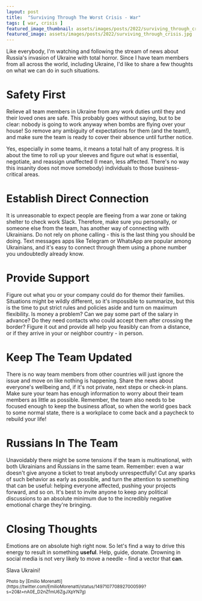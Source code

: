 ```yaml
---
layout: post
title:  "Surviving Through The Worst Crisis - War"
tags: [ war, crisis ]
featured_image_thumbnail: assets/images/posts/2022/surviving_through_crisis_thumbnail.jpg 
featured_image: assets/images/posts/2022/surviving_through_crisis.jpg
---
```

Like everybody, I'm watching and following the stream of news about Russia's invasion of Ukraine with total horror. Since I have team members from all across the world, including Ukraine, I'd like to share a few thoughts on what we can do in such situations.

<!--more-->

# Safety First

Relieve all team members in Ukraine from any work duties until they and their loved ones are safe. This probably goes without saying, but to be clear: nobody is going to work anyway when bombs are flying over your house! So remove any ambiguity of expectations for them (and the team!), and make sure the team is ready to cover their absence until further notice.

Yes, especially in some teams, it means a total halt of any progress. It is about the time to roll up your sleeves and figure out what is essential, negotiate, and reassign unaffected (I mean, less affected. There's no way this insanity does not move somebody) individuals to those business-critical areas.

# Establish Direct Connection

It is unreasonable to expect people are fleeing from a war zone or taking shelter to check work Slack. Therefore, make sure you personally, or someone else from the team, has another way of connecting with Ukrainians. Do not rely on phone calling - this is the last thing you should be doing. Text messages apps like Telegram or WhatsApp are popular among Ukrainians, and it's easy to connect through them using a phone number you undoubtedly already know.

# Provide Support

Figure out what you or your company could do for themor their families. Situations might be wildly different, so it's impossible to summarize, but this is the time to put strict rules and policies aside and turn on maximum flexibility. Is money a problem? Can we pay some part of the salary in advance? Do they need contacts who could accept them after crossing the border? Figure it out and provide all help you feasibly can from a distance, or if they arrive in your or neighbor country - in person.

# Keep The Team Updated

There is no way team members from other countries will just ignore the issue and move on like nothing is happening. Share the news about everyone's wellbeing and, if it's not private, next steps or check-in plans. Make sure your team has enough information to worry about their team members as little as possible. Remember, the team also needs to be focused enough to keep the business afloat, so when the world goes back to some normal state, there is a workplace to come back and a paycheck to rebuild your life!

# Russians In The Team

Unavoidably there might be some tensions if the team is multinational, with both Ukrainians and Russians in the same team. Remember: even a war doesn't give anyone a ticket to treat anybody unrespectfully! Cut any sparks of such behavior as early as possible, and turn the attention to something that can be useful: helping everyone affected, pushing your projects forward, and so on. It's best to invite anyone to keep any political discussions to an absolute minimum due to the incredibly negative emotional charge they're bringing. 

# Closing Thoughts

Emotions are on absolute high right now. So let's find a way to drive this energy to result in something **useful**. Help, guide, donate. Drowning in social media is not very likely to move a needle - find a vector that **can**.

Slava Ukraini!

<small>
  Photo by [Emilio Morenatti](https://twitter.com/EmilioMorenatti/status/1497107708927000599?s=20&t=nA0E_D2nZfmU6ZgJXpYN7g)
</small>
